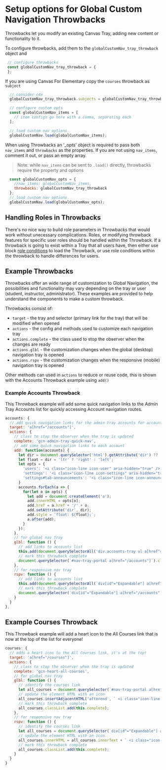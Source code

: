 # Setup options for Global Custom Navigation Throwbacks

 Throwbacks let you modify an existing Canvas Tray, adding new content or functionality to it.

To configure throwbacks, add them to the `globalCustomNav_tray_throwback` object and
 ```js
  // configure throwbacks
  const globalCustomNav_tray_throwback = {
  };
```
If you are using Canvas For Elementary copy the `courses` throwback as `subject`
```js
  // consider c4e
  globalCustomNav_tray_throwback.subjects = globalCustomNav_tray_throwback.courses;
```

```js
  // configure custom opts
  const globalCustomNav_items = [
    // item configs go here with a comma, separating each
  ];

  // load custom nav options
  globalCustomNav.load(globalCustomNav_items);
```
When using Throwbacks an '_opts' object is required to pass both `nav_items` and `throwbacks` as the properties. If you are not using `nav_items`, comment it out, or pass an empty array.

> Note: while `nav_items` can be sent to `.load()` directly, throwbacks require the property and options

```js
  const globalCustomNav_opts = {
    //nav_items: globalCustomNav_items,
    throwbacks: globalCustomNav_tray_throwback
  };
  // load custom nav options
  globalCustomNav.load(globalCustomNav_opts);
```

## Handling Roles in Throwbacks

There's no nice way to build role parameters in Throwbacks that would work without unecessary complications.
Roles, or modifying throwback features for specific user roles should be handled within the Throwback. If a throwback is going to exist within a Tray that all users have, then either use block [role conditions](/docs/roles.md) to load the Throwback, or use role conditions within the throwback to handle differences for users.

## Example Throwbacks

Throwbacks offer an wide range of customization to Global Navigation, the possibilities and functionality may vary depending on the tray or user (student, instructor, administrator). These examples are provided to help understand the components to make a custom throwback.

Throwbacks consist of:
- `target` - the tray and selector (primary link for the tray) that will be modified when opened
- `actions` - the config and methods used to customize each navigation tray
- `actions.complete` - the class used to stop the observer when the changes are ready
- `actions.glbl` - the customization changes when the global (desktop) navigation tray is opened
- `actions.rspv` - the customization changes when the responsive (mobile) navigation tray is opened

Other methods can used in `actions` to reduce or reuse code, this is shown with the Accounts Throwback example using `add()`

### Example Accounts Throwback

This Throwback example will add some quick navigation links to the Admin Tray Accounts list for quickly accessing Account navigation routes.

```js
accounts: {
  // add quick navigation links for the admin tray accounts for account admins
  target: 'a[href="/accounts"]',
  actions: {
    // class to stop the observer when the tray is updated
    complete: 'gcn-admin-tray-quick-nav',
    // add some quick navigation links to each account
    add: function(accounts) {
      let dir = document.querySelector('html').getAttribute('dir') ?? 'ltr';
      let float = dir = 'ltr' ? 'right' : 'left';
      let opts = {
        'users': '<i class="icon-line icon-user" aria-hidden="true" />',
        'settings': '<i class="icon-line icon-settings" aria-hidden="true" />',
        'settings#tab-announcements': '<i class="icon-line icon-announcement" aria-hidden="true" />'
      }
      accounts.forEach(a => {
        for(let o in opts) {
          let add = document.createElement('a');
          add.innerHTML = opts[o];
          add.href = a.href + '/' + o;
          add.setAttribute('dir', dir);
          add.style = `float: ${float};`;
          a.after(add);
        }
      });
    },
    // for global nav tray
    glbl: function () {
      // add links to accounts list
      this.add(document.querySelectorAll('div.accounts-tray ul a[href^="/accounts/"]'));
      // mark this throwback complete
      document.querySelector(`#nav-tray-portal a[href="/accounts"]`).classList.add(this.complete);
    },
    // for responsive nav tray
    rspv: function () {
      // add links to accounts list
      this.add(document.querySelectorAll(`div[id^="Expandable"] a[href^="/accounts/"]`));
      // mark this throwback complete
      document.querySelector(`div[id^="Expandable"] a[href="/accounts"]`).classList.add(this.complete);
    }
  }
},
```

## Example Courses Throwback

This Throwback example will add a heart icon to the All Courses link that is now at the top of the list for everyone!

```js
courses: {
  // adds a heart icon to the All Courses link, it's at the top!
  target: 'a[href="/courses"]',
  actions: {
    // class to stop the observer when the tray is updated
    complete: 'gcn-heart-all-courses',
    // for global nav tray
    glbl: function () {
      // identify the courses link
      let all_courses = document.querySelector(`#nav-tray-portal a[href="/courses"]`);
      // update the element HTML with an icon
      all_courses.insertAdjacentHTML('afterend', ` <i class="icon-line icon-heart"></i>`);
      // mark this throwback complete
      all_courses.classList.add(this.complete);
    },
    // for responsive nav tray
    rspv: function () {
      // identify the courses link
      let all_courses = document.querySelector(`div[id^="Expandable"] a[href="/courses"]`);
      // update the element HTML with an icon
      all_courses.innerHTML = all_courses.innerText + ` <i class="icon-line icon-heart"></i>`;
      // mark this throwback complete
      all_courses.classList.add(this.complete);
    }
  }
}
```
